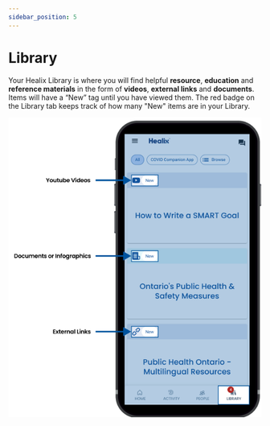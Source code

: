 ```yaml
---
sidebar_position: 5
---
```


# Library

Your Healix Library is where you will find helpful **resource**, **education** and **reference materials** in the form of **videos**, **external links** and **documents**. Items will have a “New” tag until you have viewed them. The red badge on the Library tab keeps track of how many "New" items are in your Library.

 
![Library](img/library.png)